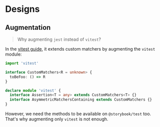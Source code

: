 # Designs

## Augmentation

> Why augmenting `jest` instead of `vitest`?

In the [vitest guide](https://vitest.dev/guide/extending-matchers.html),
it extends custom matchers by augmenting the `vitest` module:

```ts
import 'vitest'

interface CustomMatchers<R = unknown> {
  toBeFoo: () => R
}

declare module 'vitest' {
  interface Assertion<T = any> extends CustomMatchers<T> {}
  interface AsymmetricMatchersContaining extends CustomMatchers {}
}
```

However, we need the methods to be available on `@storybook/test` too.
That's why augmenting only `vitest` is not enough.
